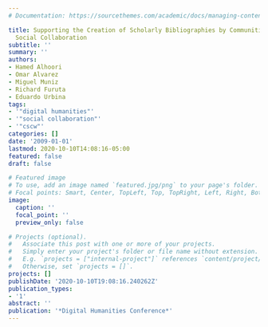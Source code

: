 ```yaml
---
# Documentation: https://sourcethemes.com/academic/docs/managing-content/

title: Supporting the Creation of Scholarly Bibliographies by Communities through
  Social Collaboration
subtitle: ''
summary: ''
authors:
- Hamed Alhoori
- Omar Alvarez
- Miguel Muniz
- Richard Furuta
- Eduardo Urbina
tags:
- '"digital humanities"'
- '"social collaboration"'
- '"cscw"'
categories: []
date: '2009-01-01'
lastmod: 2020-10-10T14:08:16-05:00
featured: false
draft: false

# Featured image
# To use, add an image named `featured.jpg/png` to your page's folder.
# Focal points: Smart, Center, TopLeft, Top, TopRight, Left, Right, BottomLeft, Bottom, BottomRight.
image:
  caption: ''
  focal_point: ''
  preview_only: false

# Projects (optional).
#   Associate this post with one or more of your projects.
#   Simply enter your project's folder or file name without extension.
#   E.g. `projects = ["internal-project"]` references `content/project/deep-learning/index.md`.
#   Otherwise, set `projects = []`.
projects: []
publishDate: '2020-10-10T19:08:16.240262Z'
publication_types:
- '1'
abstract: ''
publication: '*Digital Humanities Conference*'
---
```

